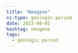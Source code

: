 ```yaml
---
title: "Neogene"
cc-type: geologic-period
date: 2023-08-05
hashtag: neogene
tags:
  - geologic period
---
```

